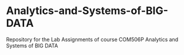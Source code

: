 # Analytics-and-Systems-of-BIG-DATA
Repository for the Lab Assignments of course COM506P Analytics and Systems of BIG DATA
